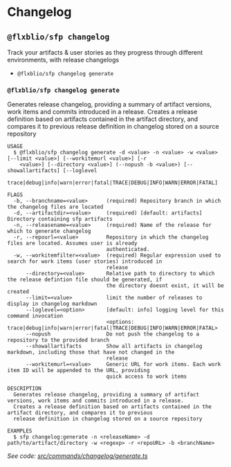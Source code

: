 # Changelog

## `@flxblio/sfp changelog`

Track your artifacts & user stories as they progress through different environments, with release changelogs

* `@flxblio/sfp changelog generate`

### `@flxblio/sfp changelog generate`

Generates release changelog, providing a summary of artifact versions, work items and commits introduced in a release. Creates a release definition based on artifacts contained in the artifact directory, and compares it to previous release definition in changelog stored on a source repository

```
USAGE
  $ @flxblio/sfp changelog generate -d <value> -n <value> -w <value> [--limit <value>] [--workitemurl <value>] [-r
    <value>] [--directory <value>] (--nopush -b <value>) [--showallartifacts] [--loglevel
    trace|debug|info|warn|error|fatal|TRACE|DEBUG|INFO|WARN|ERROR|FATAL]

FLAGS
  -b, --branchname=<value>      (required) Repository branch in which the changelog files are located
  -d, --artifactdir=<value>     (required) [default: artifacts] Directory containing sfp artifacts
  -n, --releasename=<value>     (required) Name of the release for which to generate changelog
  -r, --repourl=<value>         Repository in which the changelog files are located. Assumes user is already
                                authenticated.
  -w, --workitemfilter=<value>  (required) Regular expression used to search for work items (user stories) introduced in
                                release
      --directory=<value>       Relative path to directory to which the release defintion file should be generated, if
                                the directory doesnt exist, it will be created
      --limit=<value>           limit the number of releases to display in changelog markdown
      --loglevel=<option>       [default: info] logging level for this command invocation
                                <options: trace|debug|info|warn|error|fatal|TRACE|DEBUG|INFO|WARN|ERROR|FATAL>
      --nopush                  Do not push the changelog to a repository to the provided branch
      --showallartifacts        Show all artifacts in changelog markdown, including those that have not changed in the
                                release
      --workitemurl=<value>     Generic URL for work items. Each work item ID will be appended to the URL, providing
                                quick access to work items

DESCRIPTION
  Generates release changelog, providing a summary of artifact versions, work items and commits introduced in a release.
  Creates a release definition based on artifacts contained in the artifact directory, and compares it to previous
  release definition in changelog stored on a source repository

EXAMPLES
  $ sfp changelog:generate -n <releaseName> -d path/to/artifact/directory -w <regexp> -r <repoURL> -b <branchName>
```

_See code:_ [_src/commands/changelog/generate.ts_](https://github.com/flxbl-io/sfp)
